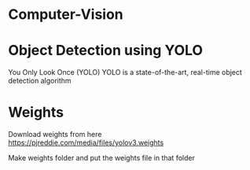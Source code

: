 # Computer-Vision

# Object Detection using YOLO
You Only Look Once (YOLO)
YOLO is a state-of-the-art, real-time object detection algorithm

# Weights

Download weights from here https://pjreddie.com/media/files/yolov3.weights

Make weights folder and put the weights file in that folder
